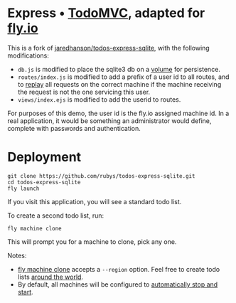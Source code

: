# Express • [TodoMVC](http://todomvc.com), adapted for [fly.io](https://fly.io/)

This is a fork of [jaredhanson/todos-express-sqlite](https://github.com/jaredhanson/todos-express-sqlite), with the following modifications:

* `db.js` is modified to place the sqlite3 db on a [volume](https://fly.io/docs/volumes/overview/) for persistence.
* `routes/index.js` is modified to add a prefix of a user id to all routes, and to [replay](https://fly.io/docs/networking/dynamic-request-routing/) all requests on the correct machine if the machine receiving the request is not the one servicing this user.
* `views/index.ejs` is modified to add the userid to routes.

For purposes of this demo, the user id is the fly.io assigned machine id.  In a real application, it would be something an administrator would define, complete with passwords and authentication.

# Deployment

```
git clone https://github.com/rubys/todos-express-sqlite.git
cd todos-express-sqlite
fly launch
```

If you visit this application, you will see a standard todo list.

To create a second todo list, run:

```
fly machine clone
```

This will prompt you for a machine to clone, pick any one.

Notes: 

* [fly machine clone](https://fly.io/docs/flyctl/machine-clone/) accepts a `--region` option.  Feel free to create todo lists [around the world](https://fly.io/docs/reference/regions/#fly-io-regions).
* By default, all machines will be configured to
  [automatically stop and start](https://fly.io/docs/apps/autostart-stop/).

